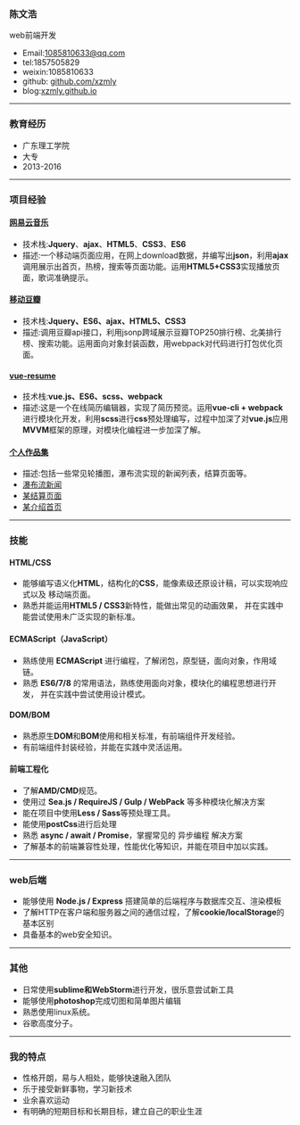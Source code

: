 ### 陈文浩
web前端开发

- Email:1085810633@qq.com
- tel:1857505829
- weixin:1085810633
- github: [github.com/xzmly](https://github.com/xzmly)
- blog:[xzmly.github.io](https://xzmly.github.io/)
***

### 教育经历
- 广东理工学院
- 大专
- 2013-2016
***

### 项目经验
#### [网易云音乐](https://github.com/xzmly/ease-music/blob/master/img/1510714236.png)
- 技术栈:**Jquery**、**ajax**、**HTML5**、**CSS3**、**ES6**
- 描述:一个移动端页面应用，在网上download数据，并编写出**json**，利用**ajax**调用展示出首页，热榜，搜索等页面功能。运用**HTML5+CSS3**实现播放页面，歌词准确提示。

#### [移动豆瓣](https://github.com/xzmly/Mobile-douban/blob/master/img/1509506084.png)
- 技术栈:**Jquery、ES6、ajax、HTML5、CSS3**
- 描述:调用豆瓣api接口，利用jsonp跨域展示豆瓣TOP250排行榜、北美排行榜、搜索功能。运用面向对象封装函数，用webpack对代码进行打包优化页面。

#### [vue-resume](https://xzmly.github.io/vue-resumer-1/dist/)
- 技术栈:**vue.js、ES6、scss、webpack**
- 描述:这是一个在线简历编辑器，实现了简历预览。运用**vue-cli + webpack**进行模块化开发，利用**scss**进行**css**预处理编写，过程中加深了对**vue.js**应用**MVVM**框架的原理，对模块化编程进一步加深了解。

#### [个人作品集](https://github.com/xzmly/Mydemo)
- 描述:包括一些常见轮播图，瀑布流实现的新闻列表，结算页面等。
- [瀑布流新闻](https://xzmly.github.io/Mydemo/small%20demo/waterFall%20news/demo.html)
- [某结算页面](https://xzmly.github.io/Mydemo/%E7%BB%93%E7%AE%97%E9%A1%B5%E9%9D%A2/demo.html)
- [某介绍首页](https://xzmly.github.io/Mydemo/small%20demo/practice%20poject/page.html)

***

### 技能
#### **HTML/CSS**
- 能够编写语义化**HTML**，结构化的**CSS**，能像素级还原设计稿，可以实现响应式以及
移动端页面。
- 熟悉并能运用**HTML5 / CSS3**新特性，能做出常见的动画效果，
并在实践中能尝试使用未广泛实现的新标准。

#### ECMAScript（JavaScript）
- 熟练使用 **ECMAScript** 进行编程，了解闭包，原型链，面向对象，作用域链。
- 熟悉 **ES6/7/8** 的常用语法，熟练使用面向对象，模块化的编程思想进行开发，
并在实践中尝试使用设计模式。

#### DOM/BOM
- 熟悉原生**DOM**和**BOM**使用和相关标准，有前端组件开发经验。
- 有前端组件封装经验，并能在实践中灵活运用。

#### 前端工程化
- 了解**AMD/CMD**规范。
- 使用过 **Sea.js / RequireJS / Gulp / WebPack** 等多种模块化解决方案
- 能在项目中使用**Less / Sass**等预处理工具。
- 能使用**postCss**进行后处理
- 熟悉 **async / await / Promise**，掌握常见的 异步编程 解决方案
- 了解基本的前端兼容性处理，性能优化等知识，并能在项目中加以实践。
***

### web后端
- 能够使用 **Node.js / Express** 搭建简单的后端程序与数据库交互、渲染模板
- 了解HTTP在客户端和服务器之间的通信过程，了解**cookie/localStorage**的基本区别
- 具备基本的web安全知识。
***

### 其他
- 日常使用**sublime和WebStorm**进行开发，很乐意尝试新工具
- 能够使用**photoshop**完成切图和简单图片编辑
- 熟悉使用linux系统。
- 谷歌高度分子。
***

### 我的特点
- 性格开朗，易与人相处，能够快速融入团队
- 乐于接受新鲜事物，学习新技术
- 业余喜欢运动
- 有明确的短期目标和长期目标，建立自己的职业生涯
